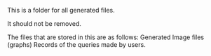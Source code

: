 This is a folder for all generated files.

It should not be removed.

The files that are stored in this are as follows:
    Generated Image files (graphs)
    Records of the queries made by users.